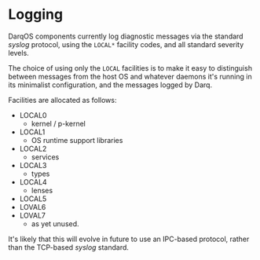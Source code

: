 # Logging

DarqOS components currently log diagnostic messages via the
standard _syslog_ protocol, using the `LOCAL*` facility
codes, and all standard severity levels.

The choice of using only the `LOCAL` facilities is to make
it easy to distinguish between messages from the host OS and
whatever daemons it's running in its minimalist configuration,
and the messages logged by Darq.

Facilities are allocated as follows:
- LOCAL0
  - kernel /  p-kernel
- LOCAL1
  - OS runtime support libraries
- LOCAL2
  - services
- LOCAL3
  - types
- LOCAL4
  - lenses
- LOCAL5
- LOVAL6
- LOVAL7
  - as yet unused.

It's likely that this will evolve in future to use an
IPC-based protocol, rather than the TCP-based _syslog_
standard.

